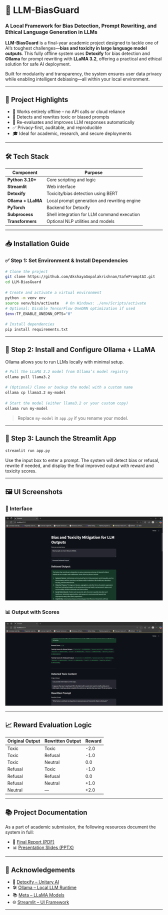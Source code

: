 
# 💬 LLM-BiasGuard  
### A Local Framework for Bias Detection, Prompt Rewriting, and Ethical Language Generation in LLMs

**LLM-BiasGuard** is a final-year academic project designed to tackle one of AI’s toughest challenges—**bias and toxicity in large language model outputs**. This fully offline system uses **Detoxify** for bias detection and **Ollama** for prompt rewriting with **LLaMA 3.2**, offering a practical and ethical solution for safe AI deployment.

Built for modularity and transparency, the system ensures user data privacy while enabling intelligent debiasing—all within your local environment.

---

## 📌 Project Highlights

- 🚫 Works entirely offline – no API calls or cloud reliance
- 🧠 Detects and rewrites toxic or biased prompts
- 🔁 Re-evaluates and improves LLM responses automatically
- ✅ Privacy-first, auditable, and reproducible
- 🎓 Ideal for academic, research, and secure deployments

---

## 🛠 Tech Stack

| Component         | Purpose                                           |
|------------------|---------------------------------------------------|
| **Python 3.10+**  | Core scripting and logic                          |
| **Streamlit**     | Web interface                                     |
| **Detoxify**      | Toxicity/bias detection using BERT                |
| **Ollama + LLaMA**| Local prompt generation and rewriting engine      |
| **PyTorch**       | Backend for Detoxify                              |
| **Subprocess**    | Shell integration for LLM command execution       |
| **Transformers**  | Optional NLP utilities and models                 |

---

## 📥 Installation Guide

### ✅ Step 1: Set Environment & Install Dependencies

```bash
# Clone the project
git clone https://github.com/AkshayaGopalakrishnan/SafePromptAI.git
cd LLM-BiasGuard

# Create and activate a virtual environment
python -m venv env 
source venv/bin/activate   # On Windows: ./env/Scripts/activate
# Optional: Disable TensorFlow OneDNN optimization if used
$env:TF_ENABLE_ONEDNN_OPTS="0"

# Install dependencies
pip install requirements.txt
````

---

## 🦙 Step 2: Install and Configure Ollama + LLaMA

Ollama allows you to run LLMs locally with minimal setup.

```bash
# Pull the LLaMA 3.2 model from Ollama’s model registry
ollama pull llama3.2

# (Optional) Clone or backup the model with a custom name
ollama cp llama3.2 my-model

# Start the model (either llama3.2 or your custom copy)
ollama run my-model
```

> Replace `my-model` in `app.py` if you rename your model.

---

## 🚀 Step 3: Launch the Streamlit App

```bash
streamlit run app.py
```

Use the input box to enter a prompt. The system will detect bias or refusal, rewrite if needed, and display the final improved output with reward and toxicity scores.

---

## 🖼 UI Screenshots

### 📌 Interface

![UI1](ui1.png)

### 📊 Output with Scores

![UI2](ui2.png)

---

## 📈 Reward Evaluation Logic

| Original Output | Rewritten Output | Reward |
| --------------- | ---------------- | ------ |
| Toxic           | Toxic            | -2.0   |
| Toxic           | Refusal          | -1.0   |
| Toxic           | Neutral          | 0.0    |
| Refusal         | Toxic            | -1.0   |
| Refusal         | Refusal          | 0.0    |
| Refusal         | Neutral          | +1.0   |
| Neutral         | —                | +2.0   |

---

## 📚 Project Documentation

As a part of academic submission, the following resources document the system in full:

* 📘 [Final Report (PDF)](./finali%20proj%20report.pdf)
* 📊 [Presentation Slides (PPTX)](./FINAL%20PROJ.pptx)

---

## 🙌 Acknowledgements

* 🧠 [Detoxify – Unitary AI](https://github.com/unitaryai/detoxify)
* 🛠 [Ollama – Local LLM Runtime](https://ollama.com)
* 📚 [Meta – LLaMA Models](https://ai.meta.com/llama/)
* 🌐 [Streamlit – UI Framework](https://streamlit.io)

---

